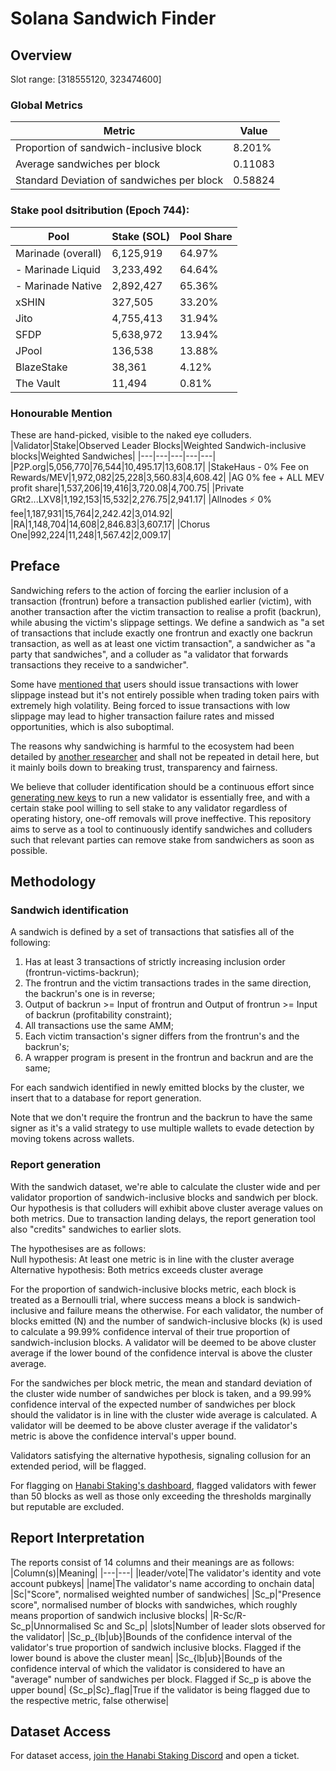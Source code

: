 # Solana Sandwich Finder
## Overview
Slot range: [318555120, 323474600]
### Global Metrics
|Metric|Value|
|---|---|
|Proportion of sandwich-inclusive block|8.201%|
|Average sandwiches per block|0.11083|
|Standard Deviation of sandwiches per block|0.58824|


### Stake pool dsitribution (Epoch 744):
|Pool|Stake (SOL)|Pool Share|
|---|---|---|
|Marinade (overall)|6,125,919|64.97%|
| - Marinade Liquid|3,233,492|64.64%|
| - Marinade Native|2,892,427|65.36%|
|xSHIN|327,505|33.20%|
|Jito|4,755,413|31.94%|
|SFDP|5,638,972|13.94%|
|JPool|136,538|13.88%|
|BlazeStake|38,361|4.12%|
|The Vault|11,494|0.81%|

### Honourable Mention
These are hand-picked, visible to the naked eye colluders.
|Validator|Stake|Observed Leader Blocks|Weighted Sandwich-inclusive blocks|Weighted Sandwiches|
|---|---|---|---|---|
|P2P.org|5,056,770|76,544|10,495.17|13,608.17|
|StakeHaus - 0% Fee on Rewards/MEV|1,972,082|25,228|3,560.83|4,608.42|
|AG 0% fee + ALL MEV profit share|1,537,206|19,416|3,720.08|4,700.75|
|Private GRt2...LXV8|1,192,153|15,532|2,276.75|2,941.17|
|Allnodes ⚡️ 0% fee|1,187,931|15,764|2,242.42|3,014.92|
|RA|1,148,704|14,608|2,846.83|3,607.17|
|Chorus One|992,224|11,248|1,567.42|2,009.17|

## Preface
Sandwiching refers to the action of forcing the earlier inclusion of a transaction (frontrun) before a transaction published earlier (victim), with another transaction after the victim transaction to realise a profit (backrun), while abusing the victim's slippage settings. We define a sandwich as "a set of transactions that include exactly one frontrun and exactly one backrun transaction, as well as at least one victim transaction", a sandwicher as "a party that sandwiches", and a colluder as "a validator that forwards transactions they receive to a sandwicher".

Some have [mentioned that](https://discord.com/channels/938287290806042626/938287767446753400/1325923301205344297) users should issue transactions with lower slippage instead but it's not entirely possible when trading token pairs with extremely high volatility. Being forced to issue transactions with low slippage may lead to higher transaction failure rates and missed opportunities, which is also suboptimal.

The reasons why sandwiching is harmful to the ecosystem had been detailed by [another researcher](https://github.com/a-guard/malicious-validators/blob/main/README.md#why-are-sandwich-attacks-harmful) and shall not be repeated in detail here, but it mainly boils down to breaking trust, transparency and fairness.

We believe that colluder identification should be a continuous effort since [generating new keys](https://docs.anza.xyz/cli/wallets/file-system) to run a new validator is essentially free, and with a certain stake pool willing to sell stake to any validator regardless of operating history, one-off removals will prove ineffective. This repository aims to serve as a tool to continuously identify sandwiches and colluders such that relevant parties can remove stake from sandwichers as soon as possible.

## Methodology
### Sandwich identification
A sandwich is defined by a set of transactions that satisfies all of the following:

1. Has at least 3 transactions of strictly increasing inclusion order (frontrun-victims-backrun);
2. The frontrun and the victim transactions trades in the same direction, the backrun's one is in reverse;
3. Output of backrun >= Input of frontrun and Output of frontrun >= Input of backrun (profitability constraint);
4. All transactions use the same AMM;
5. Each victim transaction's signer differs from the frontrun's and the backrun's;
6. A wrapper program is present in the frontrun and backrun and are the same;
   
For each sandwich identified in newly emitted blocks by the cluster, we insert that to a database for report generation.

Note that we don't require the frontrun and the backrun to have the same signer as it's a valid strategy to use multiple wallets to evade detection by moving tokens across wallets.

### Report generation
With the sandwich dataset, we're able to calculate the cluster wide and per validator proportion of sandwich-inclusive blocks and sandwich per block. Our hypothesis is that colluders will exhibit above cluster average values on both metrics. Due to transaction landing delays, the report generation tool also "credits" sandwiches to earlier slots.

The hypothesises are as follows:<br />
Null hypothesis: At least one metric is in line with the cluster average<br />
Alternative hypothesis: Both metrics exceeds cluster average<br />

For the proportion of sandwich-inclusive blocks metric, each block is treated as a Bernoulli trial, where success means a block is sandwich-inclusive and failure means the otherwise. For each validator, the number of blocks emitted (N) and the number of sandwich-inclusive blocks (k) is used to calculate a 99.99% confidence interval of their true proportion of sandwich-inclusion blocks. A validator will be deemed to be above cluster average if the lower bound of the confidence interval is above the cluster average.

For the sandwiches per block metric, the mean and standard deviation of the cluster wide number of sandwiches per block is taken, and a 99.99% confidence interval of the expected number of sandwiches per block should the validator is in line with the cluster wide average is calculated. A validator will be deemed to be above cluster average if the validator's metric is above the confidence interval's upper bound.

Validators satisfying the alternative hypothesis, signaling collusion for an extended period, will be flagged.

For flagging on [Hanabi Staking's dashboard](https://hanabi.so/marinade-stake-selling), flagged validators with fewer than 50 blocks as well as those only exceeding the thresholds marginally but reputable are excluded.

## Report Interpretation
The reports consist of 14 columns and their meanings are as follows:
|Column(s)|Meaning|
|---|---|
|leader/vote|The validator's identity and vote account pubkeys|
|name|The validator's name according to onchain data|
|Sc|"Score", normalised weighted number of sandwiches|
|Sc_p|"Presence score", normalised number of blocks with sandwiches, which roughly means proportion of sandwich inclusive blocks|
|R-Sc/R-Sc_p|Unnormalised Sc and Sc_p|
|slots|Number of leader slots observed for the validator|
|Sc_p_{lb\|ub}|Bounds of the confidence interval of the validator's true proportion of sandwich inclusive blocks. Flagged if the lower bound is above the cluster mean|
|Sc_{lb\|ub}|Bounds of the confidence interval of which the validator is considered to have an "average" number of sandwiches per block. Flagged if Sc_p is above the upper bound|
{Sc_p\|Sc}_flag|True if the validator is being flagged due to the respective metric, false otherwise|

## Dataset Access
For dataset access, [join the Hanabi Staking Discord](https://discord.gg/VpJuWFRJfb) and open a ticket.